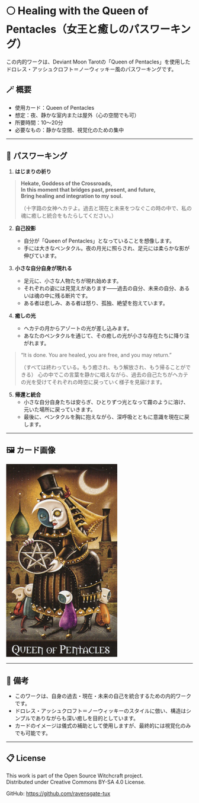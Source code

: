 # 🌕 Healing with the Queen of Pentacles（女王と癒しのパスワーキング）

この内的ワークは、Deviant Moon Tarotの「Queen of Pentacles」を使用したドロレス・アッシュクロフト＝ノーウィッキー風のパスワーキングです。

## 🪄 概要

- 使用カード：Queen of Pentacles
- 想定：夜、静かな室内または屋外（心の空間でも可）
- 所要時間：10〜20分
- 必要なもの：静かな空間、視覚化のための集中

---

## 🔮 パスワーキング

1. **はじまりの祈り**
> **Hekate, Goddess of the Crossroads,**  
> **In this moment that bridges past, present, and future,**  
> **Bring healing and integration to my soul.**  
>  
> （十字路の女神ヘカテよ。過去と現在と未来をつなぐこの時の中で、私の魂に癒しと統合をもたらしてください。）

2. **自己投影**
   - 自分が「Queen of Pentacles」となっていることを想像します。
   - 手には大きなペンタクル。夜の月光に照らされ、足元には柔らかな影が伸びています。

3. **小さな自分自身が現れる**
   - 足元に、小さな人物たちが現れ始めます。
   - それぞれの姿には見覚えがあります——過去の自分、未来の自分、あるいは魂の中に残る断片です。
   - ある者は悲しみ、ある者は怒り、孤独、絶望を抱えています。

4. **癒しの光**
   - ヘカテの月からアゾートの光が差し込みます。
   - あなたのペンタクルを通じて、その癒しの光が小さな存在たちに降り注がれます。
> “It is done. You are healed, you are free, and you may return.”
>
> （すべては終わっている。もう癒され、もう解放され、もう帰ることができる）
> 心の中でこの言葉を静かに唱えながら、過去の自己たちがヘカテの光を受けてそれぞれの時空に戻っていく様子を見届けます。

5. **帰還と統合**
   - 小さな自分自身たちは安らぎ、ひとりずつ光となって霧のように溶け、元いた場所に戻っていきます。
   - 最後に、ペンタクルを胸に抱えながら、深呼吸とともに意識を現在に戻します。

---

## 🖼️ カード画像

<img src="queen_of_pentacles.jpg" width="300">

---

## 📝 備考

- このワークは、自身の過去・現在・未来の自己を統合するための内的ワークです。
- ドロレス・アッシュクロフト＝ノーウィッキーのスタイルに倣い、構造はシンプルでありながらも深い癒しを目的としています。
- カードのイメージは儀式の補助として使用しますが、最終的には視覚化のみでも可能です。

---

## 📋 License

This work is part of the Open Source Witchcraft project.  
Distributed under Creative Commons BY-SA 4.0 License.

GitHub: https://github.com/ravensgate-tux
